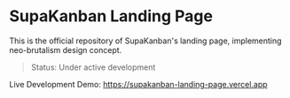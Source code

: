 # SupaKanban Landing Page

This is the official repository of SupaKanban's landing page, implementing neo-brutalism design concept.

> Status: Under active development

Live Development Demo: https://supakanban-landing-page.vercel.app
